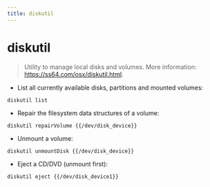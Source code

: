 ```yaml
---
title: diskutil
---
```

# diskutil

> Utility to manage local disks and volumes.
> More information: <https://ss64.com/osx/diskutil.html>.

- List all currently available disks, partitions and mounted volumes:

`diskutil list`

- Repair the filesystem data structures of a volume:

`diskutil repairVolume {{/dev/disk_device}}`

- Unmount a volume:

`diskutil unmountDisk {{/dev/disk_device}}`

- Eject a CD/DVD (unmount first):

`diskutil eject {{/dev/disk_device1}}`
